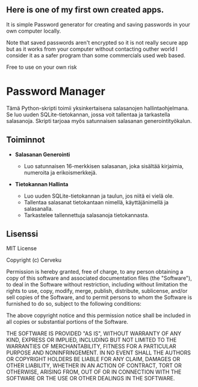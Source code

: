 ## Here is one of my first own created apps.
It is simple Password generator for creating and saving passwords in your own computer locally.

Note that saved passwords aren't encrypted so it is not really secure app but as it works from your computer without contacting outher world I consider it as a safer program than some commercials used web based.

Free to use on your own risk

# Password Manager

Tämä Python-skripti toimii yksinkertaisena salasanojen hallintaohjelmana. Se luo uuden SQLite-tietokannan, jossa voit tallentaa ja tarkastella salasanoja. Skripti tarjoaa myös satunnaisen salasanan generointityökalun.

## Toiminnot

- **Salasanan Generointi**
  - Luo satunnaisen 16-merkkisen salasanan, joka sisältää kirjaimia, numeroita ja erikoismerkkejä.

- **Tietokannan Hallinta**
  - Luo uuden SQLite-tietokannan ja taulun, jos niitä ei vielä ole.
  - Tallentaa salasanat tietokantaan nimellä, käyttäjänimellä ja salasanalla.
  - Tarkastelee tallennettuja salasanoja tietokannasta.

## Lisenssi

MIT License

Copyright (c) Cerveku

Permission is hereby granted, free of charge, to any person obtaining a copy of this software and associated documentation files (the "Software"), to deal in the Software without restriction, including without limitation the rights to use, copy, modify, merge, publish, distribute, sublicense, and/or sell copies of the Software, and to permit persons to whom the Software is furnished to do so, subject to the following conditions:

The above copyright notice and this permission notice shall be included in all copies or substantial portions of the Software.

THE SOFTWARE IS PROVIDED "AS IS", WITHOUT WARRANTY OF ANY KIND, EXPRESS OR IMPLIED, INCLUDING BUT NOT LIMITED TO THE WARRANTIES OF MERCHANTABILITY, FITNESS FOR A PARTICULAR PURPOSE AND NONINFRINGEMENT. IN NO EVENT SHALL THE AUTHORS OR COPYRIGHT HOLDERS BE LIABLE FOR ANY CLAIM, DAMAGES OR OTHER LIABILITY, WHETHER IN AN ACTION OF CONTRACT, TORT OR OTHERWISE, ARISING FROM, OUT OF OR IN CONNECTION WITH THE SOFTWARE OR THE USE OR OTHER DEALINGS IN THE SOFTWARE.